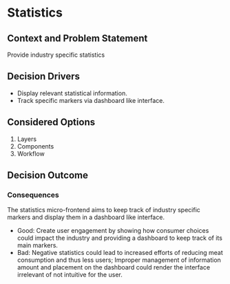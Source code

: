 # Statistics
## Context and Problem Statement
Provide industry specific statistics
## Decision Drivers
* Display relevant statistical information.
* Track specific markers via dashboard like interface.
## Considered Options
1. Layers
2. Components
3. Workflow
## Decision Outcome
### Consequences
The statistics micro-frontend aims to keep track of industry specific markers and display them in a dashboard like interface.
* Good: Create user engagement by showing how consumer choices could impact the industry and providing a dashboard to keep track of its main markers.
* Bad: Negative statistics could lead to increased efforts of reducing meat consumption and thus less users; Improper management of information amount and placement on the dashboard could render the interface irrelevant of not intuitive for the user.

